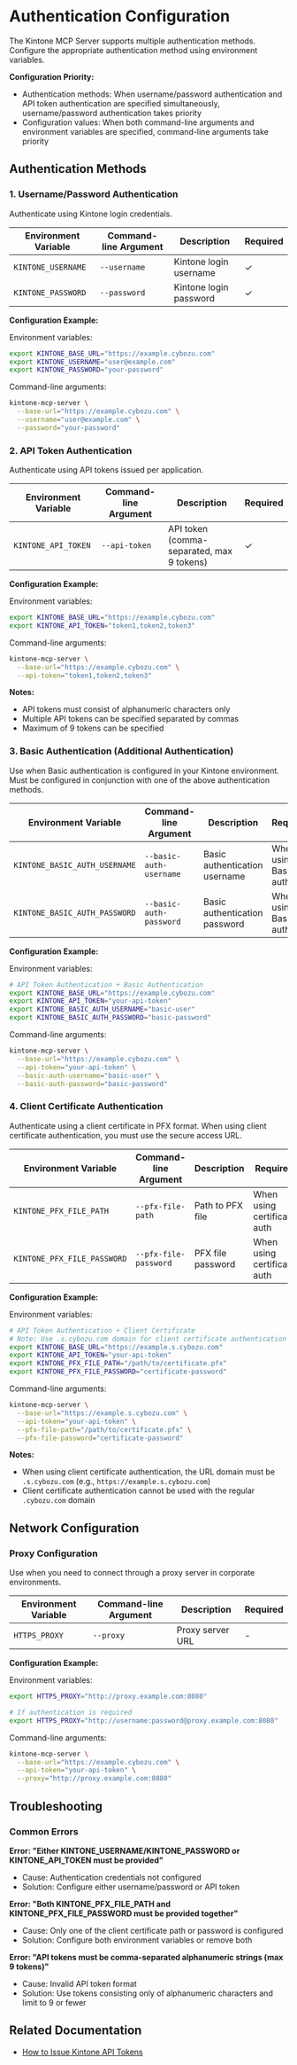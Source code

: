 # Authentication Configuration

The Kintone MCP Server supports multiple authentication methods. Configure the appropriate authentication method using environment variables.

**Configuration Priority:**

- Authentication methods: When username/password authentication and API token authentication are specified simultaneously, username/password authentication takes priority
- Configuration values: When both command-line arguments and environment variables are specified, command-line arguments take priority

## Authentication Methods

### 1. Username/Password Authentication

Authenticate using Kintone login credentials.

| Environment Variable | Command-line Argument | Description            | Required |
| -------------------- | --------------------- | ---------------------- | -------- |
| `KINTONE_USERNAME`   | `--username`          | Kintone login username | ✓        |
| `KINTONE_PASSWORD`   | `--password`          | Kintone login password | ✓        |

**Configuration Example:**

Environment variables:

```bash
export KINTONE_BASE_URL="https://example.cybozu.com"
export KINTONE_USERNAME="user@example.com"
export KINTONE_PASSWORD="your-password"
```

Command-line arguments:

```bash
kintone-mcp-server \
  --base-url="https://example.cybozu.com" \
  --username="user@example.com" \
  --password="your-password"
```

### 2. API Token Authentication

Authenticate using API tokens issued per application.

| Environment Variable | Command-line Argument | Description                               | Required |
| -------------------- | --------------------- | ----------------------------------------- | -------- |
| `KINTONE_API_TOKEN`  | `--api-token`         | API token (comma-separated, max 9 tokens) | ✓        |

**Configuration Example:**

Environment variables:

```bash
export KINTONE_BASE_URL="https://example.cybozu.com"
export KINTONE_API_TOKEN="token1,token2,token3"
```

Command-line arguments:

```bash
kintone-mcp-server \
  --base-url="https://example.cybozu.com" \
  --api-token="token1,token2,token3"
```

**Notes:**

- API tokens must consist of alphanumeric characters only
- Multiple API tokens can be specified separated by commas
- Maximum of 9 tokens can be specified

### 3. Basic Authentication (Additional Authentication)

Use when Basic authentication is configured in your Kintone environment. Must be configured in conjunction with one of the above authentication methods.

| Environment Variable          | Command-line Argument   | Description                   | Required              |
| ----------------------------- | ----------------------- | ----------------------------- | --------------------- |
| `KINTONE_BASIC_AUTH_USERNAME` | `--basic-auth-username` | Basic authentication username | When using Basic auth |
| `KINTONE_BASIC_AUTH_PASSWORD` | `--basic-auth-password` | Basic authentication password | When using Basic auth |

**Configuration Example:**

Environment variables:

```bash
# API Token Authentication + Basic Authentication
export KINTONE_BASE_URL="https://example.cybozu.com"
export KINTONE_API_TOKEN="your-api-token"
export KINTONE_BASIC_AUTH_USERNAME="basic-user"
export KINTONE_BASIC_AUTH_PASSWORD="basic-password"
```

Command-line arguments:

```bash
kintone-mcp-server \
  --base-url="https://example.cybozu.com" \
  --api-token="your-api-token" \
  --basic-auth-username="basic-user" \
  --basic-auth-password="basic-password"
```

### 4. Client Certificate Authentication

Authenticate using a client certificate in PFX format. When using client certificate authentication, you must use the secure access URL.

| Environment Variable        | Command-line Argument | Description       | Required                    |
| --------------------------- | --------------------- | ----------------- | --------------------------- |
| `KINTONE_PFX_FILE_PATH`     | `--pfx-file-path`     | Path to PFX file  | When using certificate auth |
| `KINTONE_PFX_FILE_PASSWORD` | `--pfx-file-password` | PFX file password | When using certificate auth |

**Configuration Example:**

Environment variables:

```bash
# API Token Authentication + Client Certificate
# Note: Use .s.cybozu.com domain for client certificate authentication
export KINTONE_BASE_URL="https://example.s.cybozu.com"
export KINTONE_API_TOKEN="your-api-token"
export KINTONE_PFX_FILE_PATH="/path/to/certificate.pfx"
export KINTONE_PFX_FILE_PASSWORD="certificate-password"
```

Command-line arguments:

```bash
kintone-mcp-server \
  --base-url="https://example.s.cybozu.com" \
  --api-token="your-api-token" \
  --pfx-file-path="/path/to/certificate.pfx" \
  --pfx-file-password="certificate-password"
```

**Notes:**

- When using client certificate authentication, the URL domain must be `.s.cybozu.com` (e.g., `https://example.s.cybozu.com`)
- Client certificate authentication cannot be used with the regular `.cybozu.com` domain

## Network Configuration

### Proxy Configuration

Use when you need to connect through a proxy server in corporate environments.

| Environment Variable | Command-line Argument | Description      | Required |
| -------------------- | --------------------- | ---------------- | -------- |
| `HTTPS_PROXY`        | `--proxy`             | Proxy server URL | -        |

**Configuration Example:**

Environment variables:

```bash
export HTTPS_PROXY="http://proxy.example.com:8080"

# If authentication is required
export HTTPS_PROXY="http://username:password@proxy.example.com:8080"
```

Command-line arguments:

```bash
kintone-mcp-server \
  --base-url="https://example.cybozu.com" \
  --api-token="your-api-token" \
  --proxy="http://proxy.example.com:8080"
```

## Troubleshooting

### Common Errors

**Error: "Either KINTONE_USERNAME/KINTONE_PASSWORD or KINTONE_API_TOKEN must be provided"**

- Cause: Authentication credentials not configured
- Solution: Configure either username/password or API token

**Error: "Both KINTONE_PFX_FILE_PATH and KINTONE_PFX_FILE_PASSWORD must be provided together"**

- Cause: Only one of the client certificate path or password is configured
- Solution: Configure both environment variables or remove both

**Error: "API tokens must be comma-separated alphanumeric strings (max 9 tokens)"**

- Cause: Invalid API token format
- Solution: Use tokens consisting only of alphanumeric characters and limit to 9 or fewer

## Related Documentation

- [How to Issue Kintone API Tokens](https://jp.cybozu.help/k/en/app/api/api_token.html)
